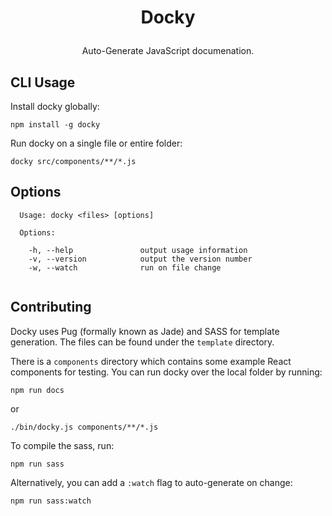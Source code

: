 # <p align="center">Docky</p>

<p align="center">Auto-Generate JavaScript documenation.</p>



## CLI Usage

Install docky globally:

```shell
npm install -g docky
```

Run docky on a single file or entire folder:

```shell
docky src/components/**/*.js
```

## Options

```shell
  Usage: docky <files> [options]

  Options:

    -h, --help               output usage information
    -v, --version            output the version number
    -w, --watch              run on file change


```

## Contributing

Docky uses Pug (formally known as Jade) and SASS for template generation. The files can be found under the `template` directory.

There is a `components` directory which contains some example React components for testing. You can run docky over the local folder by running:

```shell
npm run docs
```

or

```shell
./bin/docky.js components/**/*.js
```

To compile the sass, run:
```shell
npm run sass
```

Alternatively, you can add a `:watch` flag to auto-generate on change:

```shell
npm run sass:watch
```
